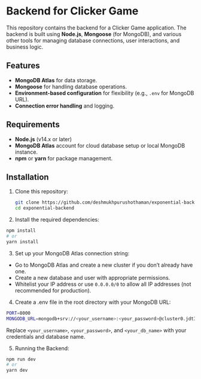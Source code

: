 # Backend for Clicker Game

This repository contains the backend for a Clicker Game application. The backend is built using **Node.js**, **Mongoose** (for MongoDB), and various other tools for managing database connections, user interactions, and business logic.

## Features

- **MongoDB Atlas** for data storage.
- **Mongoose** for handling database operations.
- **Environment-based configuration** for flexibility (e.g., `.env` for MongoDB URL).
- **Connection error handling** and logging.

## Requirements

- **Node.js** (v14.x or later)
- **MongoDB Atlas** account for cloud database setup or local MongoDB instance.
- **npm** or **yarn** for package management.

## Installation

1. Clone this repository:

   ```bash
   git clone https://github.com/deshmukhpurushothaman/exponential-backend.git
   cd exponential-backend
   ```

2. Install the required dependencies:

```bash
npm install
# or
yarn install
```

3. Set up your MongoDB Atlas connection string:

- Go to MongoDB Atlas and create a new cluster if you don’t already have one.
- Create a new database and user with appropriate permissions.
- Whitelist your IP address or use `0.0.0.0/0` to allow all IP addresses (not recommended for production).

4. Create a .env file in the root directory with your MongoDB URL:

```bash
PORT=8000
MONGODB_URL=mongodb+srv://<your_username>:<your_password>@cluster0.jdt3y.mongodb.net/<your_db_name>?retryWrites=true&w=majority
```

Replace `<your_username>`, `<your_password>`, and `<your_db_name>` with your credentials and database name.

5. Running the Backend:

```bash
npm run dev
# or
yarn dev
```
